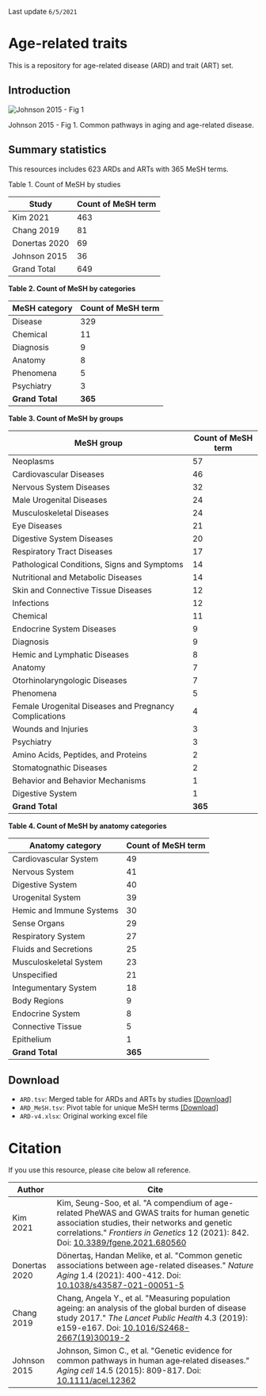 Last update `6/5/2021`



# Age-related traits

This is a repository for age-related disease (ARD) and trait (ART) set.



## Introduction

![Johnson 2015 - Fig 1](https://onlinelibrary.wiley.com/cms/asset/7ad7494e-2143-4bf8-a692-47ae8e8055d1/acel12362-fig-0001-m.png)

Johnson 2015 - Fig 1. Common pathways in aging and age-related disease.



## Summary statistics

This resources includes 623 ARDs and ARTs with 365 MeSH terms.



Table 1. Count of MeSH by studies

| Study         | Count of MeSH term |
| ------------- | ------------------ |
| Kim 2021      | 463                |
| Chang 2019    | 81                 |
| Donertas 2020 | 69                 |
| Johnson 2015  | 36                 |
| Grand  Total  | 649                |



**Table 2. Count of MeSH by categories**

| MeSH category   | Count of MeSH term |
| --------------- | ------------------ |
| Disease         | 329                |
| Chemical        | 11                 |
| Diagnosis       | 9                  |
| Anatomy         | 8                  |
| Phenomena       | 5                  |
| Psychiatry      | 3                  |
| **Grand Total** | **365**            |



**Table 3. Count of MeSH by groups**

| MeSH group                                              | Count of MeSH term |
| ------------------------------------------------------- | ------------------ |
| Neoplasms                                               | 57                 |
| Cardiovascular Diseases                                 | 46                 |
| Nervous System Diseases                                 | 32                 |
| Male Urogenital Diseases                                | 24                 |
| Musculoskeletal Diseases                                | 24                 |
| Eye Diseases                                            | 21                 |
| Digestive System Diseases                               | 20                 |
| Respiratory Tract Diseases                              | 17                 |
| Pathological Conditions, Signs  and Symptoms            | 14                 |
| Nutritional and Metabolic  Diseases                     | 14                 |
| Skin and Connective Tissue  Diseases                    | 12                 |
| Infections                                              | 12                 |
| Chemical                                                | 11                 |
| Endocrine System Diseases                               | 9                  |
| Diagnosis                                               | 9                  |
| Hemic and Lymphatic Diseases                            | 8                  |
| Anatomy                                                 | 7                  |
| Otorhinolaryngologic Diseases                           | 7                  |
| Phenomena                                               | 5                  |
| Female Urogenital Diseases and  Pregnancy Complications | 4                  |
| Wounds and Injuries                                     | 3                  |
| Psychiatry                                              | 3                  |
| Amino Acids, Peptides, and  Proteins                    | 2                  |
| Stomatognathic Diseases                                 | 2                  |
| Behavior and Behavior  Mechanisms                       | 1                  |
| Digestive System                                        | 1                  |
| **Grand Total**                                         | **365**            |



**Table 4. Count of MeSH by anatomy categories**

| Anatomy category         | Count of MeSH term |
| ------------------------ | ------------------ |
| Cardiovascular  System   | 49                 |
| Nervous System           | 41                 |
| Digestive System         | 40                 |
| Urogenital System        | 39                 |
| Hemic and Immune Systems | 30                 |
| Sense Organs             | 29                 |
| Respiratory System       | 27                 |
| Fluids and Secretions    | 25                 |
| Musculoskeletal System   | 23                 |
| Unspecified              | 21                 |
| Integumentary System     | 18                 |
| Body Regions             | 9                  |
| Endocrine System         | 8                  |
| Connective Tissue        | 5                  |
| Epithelium               | 1                  |
| **Grand Total**          | **365**            |



## Download

* `ARD.tsv`: Merged table for ARDs and ARTs by studies [[Download]](https://github.com/kisudsoe/ARD/blob/main/ARD.tsv)
* `ARD_MeSH.tsv`: Pivot table for unique MeSH terms [[Download]](https://github.com/kisudsoe/ARD/blob/main/ARD_MeSH.tsv)
* `ARD-v4.xlsx`: Original working excel file



# Citation

If you use this resource, please cite below all reference.

| Author        | Cite                                                         |
| ------------- | ------------------------------------------------------------ |
| Kim 2021      | Kim, Seung-Soo, et al. "A compendium of age-related PheWAS and GWAS traits for human genetic association studies, their networks and genetic correlations." *Frontiers in Genetics* 12 (2021): 842. Doi: [10.3389/fgene.2021.680560](https://doi.org/10.3389/fgene.2021.680560) |
| Donertas 2020 | Dönertaş, Handan Melike, et al. "Common genetic associations between age-related diseases." *Nature Aging* 1.4 (2021): 400-412. Doi: [10.1038/s43587-021-00051-5](https://doi.org/10.1038/s43587-021-00051-5) |
| Chang 2019    | Chang, Angela Y., et al. "Measuring population ageing: an analysis of the global burden of disease study 2017." *The Lancet Public Health* 4.3 (2019): e159-e167. Doi: [10.1016/S2468-2667(19)30019-2](https://doi.org/10.1016/S2468-2667(19)30019-2) |
| Johnson 2015  | Johnson, Simon C., et al. "Genetic evidence for common pathways in human age‐related diseases." *Aging cell* 14.5 (2015): 809-817. Doi: [10.1111/acel.12362](https://doi.org/10.1111/acel.12362) |

